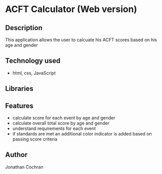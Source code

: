 # ACFT Calculator (Web version)
## Description
This application allows the user to calcuate his ACFT scores based on his age and gender
## Technology used
- html, css, JavaScript
## Libraries

## Features 
- calculate score for each event by age and gender
- calculate overall total score by age and gender
- understand requirements for each event 
- if standards are met an additional color indicator is added based on passing score criteria
## Author 
Jonathan Cochran 
